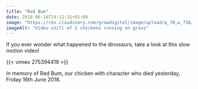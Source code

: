 ```yaml
---
title: "Red Bum"
date: 2018-06-16T14:11:31+01:00
image: "https://res.cloudinary.com/growdigital/image/upload/q_70,w_736/v1544220105/redbum-42785139722.png"
imageAlt: "Video still of 2 chickens running on grass"
---
```


If you ever wonder what happened to the dinosaurs, take a look at this slow motion video!

{{< vimeo 275394419 >}}

In memory of Red Bum, our chicken with character who died yesterday, Friday 16th June 2018.
